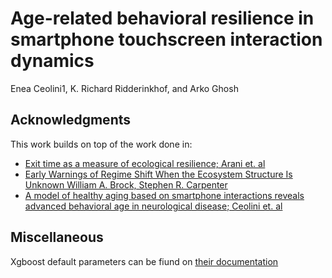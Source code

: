 # Age-related behavioral resilience in smartphone touchscreen interaction dynamics    

Enea Ceolini1, K. Richard Ridderinkhof, and Arko Ghosh


## Acknowledgments
This work builds on top of the work done in:
- [Exit time as a measure of ecological resilience; Arani et. al](https://www.science.org/doi/10.1126/science.aay4895) 
- [Early Warnings of Regime Shift When the Ecosystem Structure Is Unknown
William A. Brock, Stephen R. Carpenter](https://journals.plos.org/plosone/article?id=10.1371/journal.pone.0045586)
- [A model of healthy aging based on smartphone
interactions reveals advanced behavioral age in
neurological disease; Ceolini et. al](https://doi.org/10.1016/j.isci.2022.104792)

## Miscellaneous 

Xgboost default parameters can be fiund on [their documentation](https://xgboost.readthedocs.io/en/release_1.7.0/parameter.html) 
